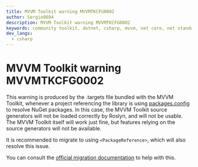 ```yaml
---
title: MVVM Toolkit warning MVVMTKCFG0002
author: Sergio0694
description: MVVM Toolkit warning MVVMTKCFG0002
keywords: community toolkit, dotnet, csharp, mvvm, net core, net standard, source generators
dev_langs:
  - csharp
---
```


# MVVM Toolkit warning MVVMTKCFG0002

This warning is produced by the .targets file bundled with the MVVM Toolkit, whenever a project referencing the library is using [packages.config](https://learn.microsoft.com/nuget/reference/packages-config) to resolve NuGet packages. In this case, the MVVM Toolkit source generators will not be loaded correctly by Roslyn, and will not be usable. The MVVM Toolkit itself will work just fine, but features relying on the source generators will not be available.

It is recommended to migrate to using `<PackageReference>`, which will also resolve this issue.

You can consult the [official migration documentation](https://learn.microsoft.com/nuget/consume-packages/migrate-packages-config-to-package-reference) to help with this.
